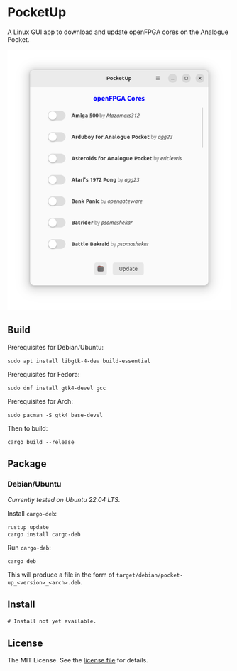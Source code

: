 PocketUp
========
A Linux GUI app to download and update openFPGA cores on the Analogue Pocket.

<div align="center">
    <img src="assets/pocket-up.png" alt="PocketUp">
</div>

Build
-----
Prerequisites for Debian/Ubuntu:

```shell
sudo apt install libgtk-4-dev build-essential
```

Prerequisites for Fedora:

```shell
sudo dnf install gtk4-devel gcc
```

Prerequisites for Arch:

```shell
sudo pacman -S gtk4 base-devel
```

Then to build:

```shell
cargo build --release
```

Package
-------
### Debian/Ubuntu
_Currently tested on Ubuntu 22.04 LTS._

Install `cargo-deb`:

```shell
rustup update
cargo install cargo-deb
```

Run `cargo-deb`:

```shell
cargo deb
```

This will produce a file in the form of `target/debian/pocket-up_<version>_<arch>.deb`.

Install
-------
```shell
# Install not yet available.
```

License
-------
The MIT License. See the [license file](LICENSE) for details.
